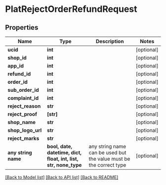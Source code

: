 # PlatRejectOrderRefundRequest


## Properties
Name | Type | Description | Notes
------------ | ------------- | ------------- | -------------
**ucid** | **int** |  | [optional] 
**shop_id** | **int** |  | [optional] 
**app_id** | **int** |  | [optional] 
**refund_id** | **int** |  | [optional] 
**order_id** | **int** |  | [optional] 
**sub_order_id** | **int** |  | [optional] 
**complaint_id** | **int** |  | [optional] 
**reject_reason** | **str** |  | [optional] 
**reject_proof** | **[str]** |  | [optional] 
**shop_name** | **str** |  | [optional] 
**shop_logo_url** | **str** |  | [optional] 
**reject_marks** | **str** |  | [optional] 
**any string name** | **bool, date, datetime, dict, float, int, list, str, none_type** | any string name can be used but the value must be the correct type | [optional]

[[Back to Model list]](../README.md#documentation-for-models) [[Back to API list]](../README.md#documentation-for-api-endpoints) [[Back to README]](../README.md)


